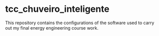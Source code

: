 # tcc_chuveiro_inteligente
This repository contains the configurations of the software used to carry out my final energy engineering course work.
